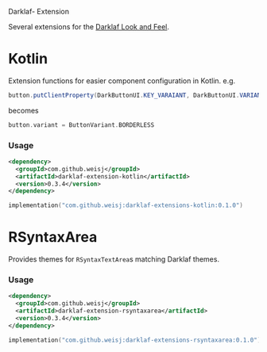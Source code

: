 Darklaf- Extension

Several extensions for the [Darklaf Look and Feel](https://www.github.com/weisj/darklaf).

# Kotlin
Extension functions for easier component configuration in Kotlin.
e.g.
````java
button.putClientProperty(DarkButtonUI.KEY_VARAIANT, DarkButtonUI.VARIANT_BORDERLESS);
````
becomes
````kotlin
button.variant = ButtonVariant.BORDERLESS
````

### Usage
````xml
<dependency>
  <groupId>com.github.weisj</groupId>
  <artifactId>darklaf-extension-kotlin</artifactId>
  <version>0.3.4</version>
</dependency>
````
````kotlin
implementation("com.github.weisj:darklaf-extensions-kotlin:0.1.0")
````

# RSyntaxArea
Provides themes for `RSyntaxTextArea`s matching Darklaf themes.

### Usage
````xml
<dependency>
  <groupId>com.github.weisj</groupId>
  <artifactId>darklaf-extension-rsyntaxarea</artifactId>
  <version>0.3.4</version>
</dependency>
````
````kotlin
implementation("com.github.weisj:darklaf-extensions-rsyntaxarea:0.1.0")
````
